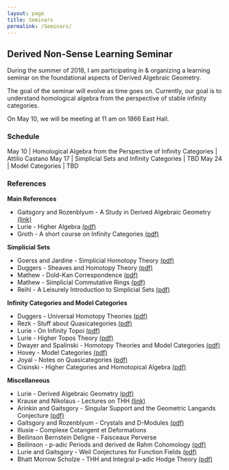 ```yaml
---
layout: page
title: Seminars
permalink: /Seminars/
---
```


## Derived Non-Sense Learning Seminar

During the summer of 2018, I am participating in & organizing a learning seminar on the foundational aspects of Derived Algebraic Geometry.

The goal of the seminar will evolve as time goes on. Currently, our goal is to understand homological algebra from the perspective of stable infinity categories.

On May 10, we will be meeting at 11 am on 1866 East Hall.


### Schedule

May 10 | Homological Algebra from the Perspective of Infinity Categories | Attilio Castano
May 17 | Simplicial Sets and Infinity Categories | TBD
May 24 | Model Categories | TBD



### References

**Main References**

* Gaitsgory and Rozenblyum - A Study in Derived Algebraic Geometry [(link)](http://www.math.harvard.edu/~gaitsgde/GL/)
* Lurie - Higher Algebra [(pdf)](http://www.math.harvard.edu/~lurie/papers/HA.pdf)
* Groth - A short course on Infinity Categories [(pdf)](https://arxiv.org/pdf/1007.2925.pdf)


**Simplicial Sets**

* Goerss and Jardine - Simplicial Homotopy Theory [(pdf)](https://www.math.univ-paris13.fr/~vallette/Goerss-Jardine.pdf)
* Duggers - Sheaves and Homotopy Theory [(pdf)](http://math.mit.edu/~dspivak/files/cech.pdf)
* Mathew - Dold-Kan Correspondence [(pdf)](http://math.uchicago.edu/~amathew/doldkan.pdf)
* Mathew - Simplicial Commutative Rings [(pdf)](http://math.uchicago.edu/~amathew/SCR.pdf)
* Reihl - A Leisurely Introduction to Simplicial Sets [(pdf)](http://www.math.jhu.edu/~eriehl/ssets.pdf)


**Infinity Categories and Model Categories**

* Duggers - Universal Homotopy Theories [(pdf)](https://arxiv.org/pdf/math/0007070.pdf)
* Rezk - Stuff about Quasicategories [(pdf)](https://faculty.math.illinois.edu/~rezk/595-fal16/quasicats.pdf)
* Lurie - On Infinity Topoi [(pdf)](https://arxiv.org/pdf/math/0306109.pdf)
* Lurie - Higher Topos Theory [(pdf)](http://www.math.harvard.edu/~lurie/papers/HTT.pdf)
* Dwayer and Spalinski - Homotopy Theories and Model Categories [(pdf)](http://folk.uio.no/paularne/SUPh05/DS.pdf)
* Hovey - Model Categories [(pdf)](https://web.math.rochester.edu/people/faculty/doug/otherpapers/hovey-model-cats.pdf)
* Joyal - Notes on Quasicategories [(pdf)](https://www.math.uchicago.edu/~may/IMA/Joyal.pdf)
* Cisinski - Higher Categories and Homotopical Algebra [(pdf)](http://www.mathematik.uni-regensburg.de/cisinski/CatLR.pdf)


**Miscellaneous**

* Lurie - Derived Algebraic Geometry [(pdf)](http://www.math.harvard.edu/~lurie/papers/DAG.pdf)
* Krause and Nikolaus - Lectures on THH [(link)](https://www.uni-muenster.de/IVV5WS/WebHop/user/nikolaus/papers.html)
* Arinkin and Gaitsgory - Singular Support and the Geometric Langands Conjecture [(pdf)](http://www.math.harvard.edu/~gaitsgde/GL/singsupp.pdf)
* Gaitsgory and Rozenblyum - Crystals and D-Modules [(pdf)](http://www.math.harvard.edu/~gaitsgde/GL/Crystalstext.pdf)
* Illusie - Complexe Cotangent et Deformations
* Beilinson Bernstein Deligne - Faisceaux Perverse
* Beilinson - p-adic Periods and derived de Rahm Cohomology [(pdf)](https://arxiv.org/pdf/1102.1294.pdf)
* Lurie and Gaitsgory - Weil Conjectures for Function Fields [(pdf)](http://www.math.harvard.edu/~lurie/papers/tamagawa-abridged.pdf)
* Bhatt Morrow Scholze - THH and Integral p-adic Hodge Theory [(pdf)](https://arxiv.org/pdf/1802.03261.pdf)

